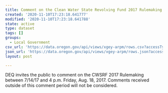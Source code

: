 ```yaml
---
title: Comment on the Clean Water State Revolving Fund 2017 Rulemaking
created: '2020-11-10T17:23:18.641777'
modified: '2020-11-10T17:23:18.641788'
state: active
type: dataset
tags: []
groups:
  - Local Government
csv_url: 'https://data.oregon.gov/api/views/xgey-arpm/rows.csv?accessType=DOWNLOAD'
json_url: 'https://data.oregon.gov/api/views/xgey-arpm/rows.json?accessType=DOWNLOAD'
layout: post

---
```

DEQ invites the public to comment on the CWSRF 2017 Rulemaking between 7/14/17 and 4 p.m. Friday, Aug. 18, 2017. Comments received outside of this comment period will not be considered.
